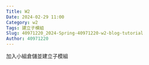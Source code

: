 ```yaml
---
Title: W2
Date: 2024-02-29 11:00
Category: w2
Tags: 建立子模組
Slug: 40971220_2024-Spring-40971220-w2-blog-tutorial
Author: 40971220
---
```


加入小組倉儲並建立子模組

<!-- PELICAN_END_SUMMARY -->